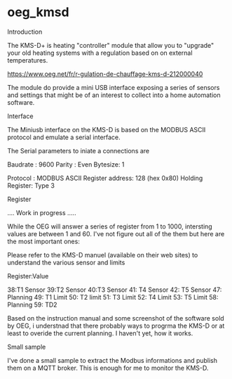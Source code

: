 # oeg_kmsd

Introduction 

The KMS-D+ is  heating "controller" module that allow you to "upgrade" your old heating systems with a regulation based on 
on external temperatures. 

https://www.oeg.net/fr/r-gulation-de-chauffage-kms-d-212000040

The module do provide a mini USB interface exposing a series of sensors and settings that might be of an interest to collect
into a home automation software. 

Interface

The Miniusb interface on the KMS-D is based on the MODBUS ASCII protocol and emulate a serial interface.

The Serial parameters to iniate a connections are 

Baudrate :  9600
Parity : Even
Bytesize: 1

Protocol : MODBUS ASCII
Register address: 128 (hex 0x80)
Holding Register: Type 3

Register 

.... Work in progress .....

While the OEG will answer a series of register from 1 to 1000, intersting values are between 1 and 60. I've not figure out all
of the them but here are the most important ones: 

Please refer to the KMS-D manuel (available on their web sites) to understand the various sensor and limits 

Register:Value

38:T1 Sensor
39:T2 Sensor
40:T3 Sensor
41: T4 Sensor
42: T5 Sensor
47: Planning 
49: T1 Limit
50: T2 limit
51: T3 Limit
52: T4 Limit
53: T5 Limit
58: Planning
59: TD2

Based on the instruction manual and some screenshot of the software sold by OEG, i understnad that there probably ways to 
progrma the KMS-D or at least to overide the current planning. I haven't yet, how it works. 

Small sample

I've done a small sample to extract the Modbus informations and publish them on a MQTT broker. This is enough for me 
to monitor the KMS-D. 


